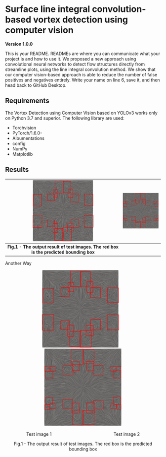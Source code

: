 # Surface line integral convolution-based vortex detection using computer vision
**Version 1.0.0**

This is your README. READMEs are where you can communicate what your project is and how to use it.
We proposed a new approach using convolutional neural networks to detect flow structures directly from streamline plots, using the line integral convolution method. We show that our computer vision-based approach is able to reduce the number of false positives and negatives entirely.
Write your name on line 6, save it, and then head back to GitHub Desktop.

## Requirements
The Vortex Detection using Computer Vision based on YOLOv3 works only on Python 3.7 and superior. The following library are used:
*	Torchvision
*	PyTorch/1.6.0-
*	Albumentations
*	config
*	NumPy
*	Matplotlib


## Results
| ![Output](testimage1.png) | ![Output](testimage2.png) |
|:--:| :--:|
| <b>Fig.1 - The output result of test images. The red box is the predicted bounding box</b>|


Another Way

<p align = "center" >
  <img src = "testimage1.png" width="250" height="250" >   &nbsp;&nbsp;&nbsp;<img src = "testimage2.png" width="250" height="250" >
  <p align = "center"> Test image 1  &nbsp;&nbsp;&nbsp;&nbsp; &nbsp;&nbsp;&nbsp;&nbsp; &nbsp;&nbsp;&nbsp;&nbsp  &nbsp;&nbsp;&nbsp;&nbsp; &nbsp;&nbsp;&nbsp;&nbsp; &nbsp;&nbsp;&nbsp;&nbsp; 
     &nbsp;&nbsp;&nbsp;&nbsp; &nbsp;&nbsp;&nbsp;&nbsp; &nbsp;&nbsp;&nbsp;&nbsp; &nbsp;&nbsp;&nbsp;&nbsp;  Test image 2 
    </p>
</p>
<p align = "center">
Fig.1 - The output result of test images. The red box is the predicted bounding box
</p>

